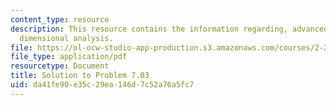 ```yaml
---
content_type: resource
description: This resource contains the information regarding, advanced fluid mechanics,
  dimensional analysis.
file: https://ol-ocw-studio-app-production.s3.amazonaws.com/courses/2-25-advanced-fluid-mechanics-fall-2013/da41fe90e35c29ea146d7c52a76a5fc7_MIT2_25F13_Shapi7.03_Solut.pdf
file_type: application/pdf
resourcetype: Document
title: Solution to Problem 7.03
uid: da41fe90-e35c-29ea-146d-7c52a76a5fc7
---
```

